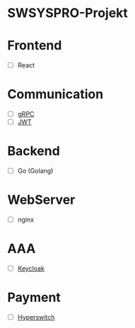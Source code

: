 # SWSYSPRO-Projekt

# Frontend
- [ ] React
# Communication 
 - [ ] [gRPC](https://grpc.io/)
 - [ ] [JWT](https://jwt.io/)
# Backend
- [ ] Go (Golang)
# WebServer
- [ ] nginx
# AAA
- [ ] [Keycloak](https://www.keycloak.org/)
# Payment
- [ ] [Hyperswitch](https://hyperswitch.io/)
